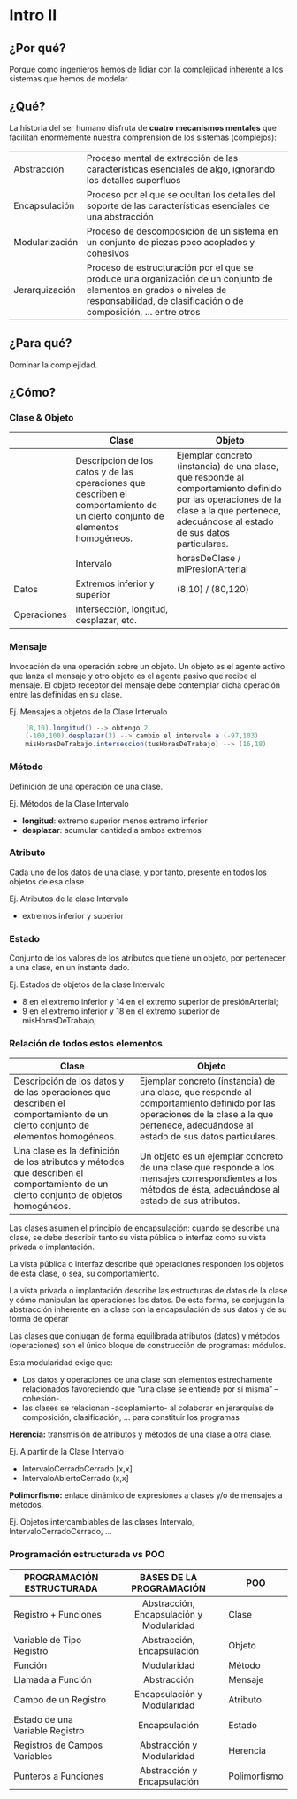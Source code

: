 # Intro II

## ¿Por qué?

Porque como ingenieros hemos de lidiar con la complejidad inherente a los sistemas que hemos de modelar.

## ¿Qué?

La historia del ser humano disfruta de **cuatro mecanismos mentales** que facilitan enormemente nuestra comprensión de los sistemas (complejos):

|||
|-|-|
|Abstracción|Proceso mental de extracción de las características esenciales de algo, ignorando los detalles superfluos
|Encapsulación|Proceso por el que se ocultan los detalles del soporte de las características esenciales de una abstracción
|Modularización|Proceso de descomposición de un sistema en un conjunto de piezas poco acoplados y cohesivos
|Jerarquización|Proceso de estructuración por el que se produce una organización de un conjunto de elementos en grados o niveles de responsabilidad, de clasificación o de composición, …​ entre otros

## ¿Para qué?

Dominar la complejidad.

## ¿Cómo?

### Clase & Objeto

||Clase|Objeto|
|-|-|-|
||Descripción de los datos y de las operaciones que describen el comportamiento de un cierto conjunto de elementos homogéneos.|Ejemplar concreto (instancia) de una clase, que responde al comportamiento definido por las operaciones de la clase a la que pertenece, adecuándose al estado de sus datos particulares.|
||Intervalo|horasDeClase / miPresionArterial
|Datos|Extremos inferior y superior|(8,10) / (80,120)
|Operaciones|intersección, longitud, desplazar, etc.|

### Mensaje

Invocación de una operación sobre un objeto. Un objeto es el agente activo que lanza el mensaje y otro objeto es el agente pasivo que recibe el mensaje. El objeto receptor del mensaje debe contemplar dicha operación entre las definidas en su clase.

Ej. Mensajes a objetos de la Clase Intervalo

```java
    (8,10).longitud() --> obtengo 2
    (-100,100).desplazar(3) --> cambio el intervalo a (-97,103)
    misHorasDeTrabajo.interseccion(tusHorasDeTrabajo) --> (16,18)
```

### Método

Definición de una operación de una clase.

Ej. Métodos de la Clase Intervalo

- **longitud**: extremo superior menos extremo inferior
- **desplazar**: acumular cantidad a ambos extremos

### Atributo

Cada uno de los datos de una clase, y por tanto, presente en todos los objetos de esa clase.

Ej. Atributos de la clase Intervalo

- extremos inferior y superior

### Estado

Conjunto de los valores de los atributos que tiene un objeto, por pertenecer a una clase, en un instante dado.

Ej. Estados de objetos de la clase Intervalo

- 8 en el extremo inferior y 14 en el extremo superior de presiónArterial;
- 9 en el extremo inferior y 18 en el extremo superior de misHorasDeTrabajo;

### Relación de todos estos elementos



|Clase|Objeto|
|-|-|
|Descripción de los datos y de las operaciones que describen el comportamiento de un cierto conjunto de elementos homogéneos.|Ejemplar concreto (instancia) de una clase, que responde al comportamiento definido por las operaciones de la clase a la que pertenece, adecuándose al estado de sus datos particulares.|
|Una clase es la definición de los atributos y métodos que describen el comportamiento de un cierto conjunto de objetos homogéneos.|Un objeto es un ejemplar concreto de una clase que responde a los mensajes correspondientes a los métodos de ésta, adecuándose al estado de sus atributos.

Las clases asumen el principio de encapsulación: cuando se describe una clase, se debe describir tanto su vista pública o
interfaz como su vista privada o implantación.

La vista pública o interfaz describe qué operaciones responden los objetos de esta clase, o sea, su comportamiento.

La vista privada o implantación describe las estructuras de datos de la clase y cómo manipulan las operaciones los datos. De esta forma, se conjugan la abstracción inherente en la clase con la encapsulación de sus datos y de su forma de operar

Las clases que conjugan de forma equilibrada atributos (datos) y métodos (operaciones) son el único bloque de construcción de programas: módulos.

Esta modularidad exige que:

- Los datos y operaciones de una clase son elementos estrechamente relacionados favoreciendo que “una clase se entiende por sí misma” –cohesión-.
- las clases se relacionan -acoplamiento- al colaborar en jerarquías de composición, clasificación, ... para constituir los programas

**Herencia:** transmisión de atributos y métodos de una clase a otra clase.

Ej. A partir de la Clase Intervalo

- IntervaloCerradoCerrado [x,x]
- IntervaloAbiertoCerrado (x,x]

**Polimorfismo:** enlace dinámico de expresiones a clases y/o de mensajes a métodos.

Ej. Objetos intercambiables de las clases Intervalo, IntervaloCerradoCerrado, ...

### Programación estructurada vs POO

|PROGRAMACIÓN ESTRUCTURADA|BASES DE LA PROGRAMACIÓN|POO|
|-|:-:|-|
|Registro + Funciones|Abstracción, Encapsulación y Modularidad|Clase|
|Variable de Tipo Registro|Abstracción, Encapsulación|Objeto|
|Función|Modularidad|Método|
Llamada a Función|Abstracción|Mensaje
Campo de un Registro|Encapsulación y Modularidad|Atributo
Estado de una Variable Registro|Encapsulación|Estado
Registros de Campos Variables|Abstracción y Modularidad|Herencia
Punteros a Funciones|Abstracción y Encapsulación|Polimorfismo
